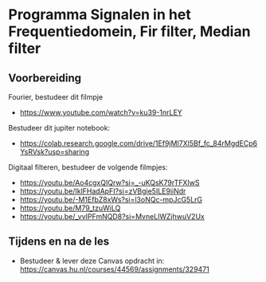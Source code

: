 # Programma Signalen in het Frequentiedomein, Fir filter, Median filter

## Voorbereiding
Fourier, bestudeer dit filmpje 
- https://www.youtube.com/watch?v=ku39-1nrLEY<br>

Bestudeer dit jupiter notebook:
- https://colab.research.google.com/drive/1Ef9jMI7Xl5Bf_fc_84rMgdECp6YsRVsk?usp=sharing<br>

Digitaal filteren, bestudeer de volgende filmpjes:
-  https://youtu.be/Ao4cgxQIQrw?si=_-uKQsK79rTFXIwS
-  https://youtu.be/IklFHadApFI?si=zVBgie5ILE9iiNdr
-  https://youtu.be/-M1EfbZ8xWs?si=l3oNQc-mpJcG5LrG
-  https://youtu.be/M79_tzuWiLQ
-  https://youtu.be/_vvIPFmNQD8?si=MvneLlWZjhwuV2Ux
## Tijdens en na de les
- Bestudeer & lever deze Canvas opdracht in: https://canvas.hu.nl/courses/44569/assignments/329471

